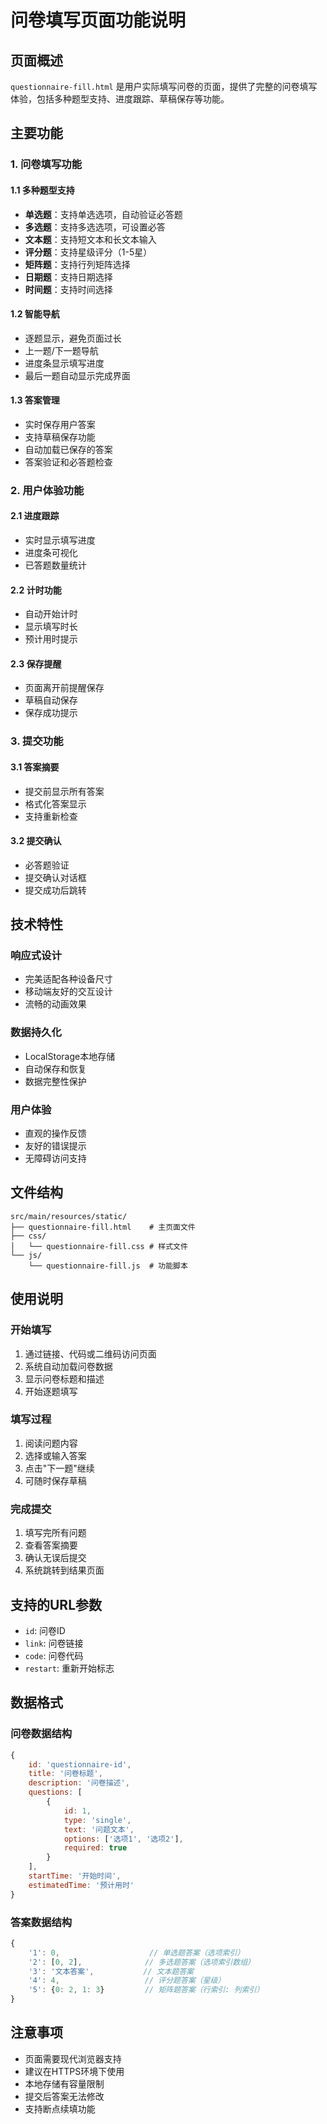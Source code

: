 # 问卷填写页面功能说明

## 页面概述

`questionnaire-fill.html` 是用户实际填写问卷的页面，提供了完整的问卷填写体验，包括多种题型支持、进度跟踪、草稿保存等功能。

## 主要功能

### 1. 问卷填写功能

#### 1.1 多种题型支持
- **单选题**：支持单选选项，自动验证必答题
- **多选题**：支持多选选项，可设置必答
- **文本题**：支持短文本和长文本输入
- **评分题**：支持星级评分（1-5星）
- **矩阵题**：支持行列矩阵选择
- **日期题**：支持日期选择
- **时间题**：支持时间选择

#### 1.2 智能导航
- 逐题显示，避免页面过长
- 上一题/下一题导航
- 进度条显示填写进度
- 最后一题自动显示完成界面

#### 1.3 答案管理
- 实时保存用户答案
- 支持草稿保存功能
- 自动加载已保存的答案
- 答案验证和必答题检查

### 2. 用户体验功能

#### 2.1 进度跟踪
- 实时显示填写进度
- 进度条可视化
- 已答题数量统计

#### 2.2 计时功能
- 自动开始计时
- 显示填写时长
- 预计用时提示

#### 2.3 保存提醒
- 页面离开前提醒保存
- 草稿自动保存
- 保存成功提示

### 3. 提交功能

#### 3.1 答案摘要
- 提交前显示所有答案
- 格式化答案显示
- 支持重新检查

#### 3.2 提交确认
- 必答题验证
- 提交确认对话框
- 提交成功后跳转

## 技术特性

### 响应式设计
- 完美适配各种设备尺寸
- 移动端友好的交互设计
- 流畅的动画效果

### 数据持久化
- LocalStorage本地存储
- 自动保存和恢复
- 数据完整性保护

### 用户体验
- 直观的操作反馈
- 友好的错误提示
- 无障碍访问支持

## 文件结构

```
src/main/resources/static/
├── questionnaire-fill.html    # 主页面文件
├── css/
│   └── questionnaire-fill.css # 样式文件
└── js/
    └── questionnaire-fill.js  # 功能脚本
```

## 使用说明

### 开始填写
1. 通过链接、代码或二维码访问页面
2. 系统自动加载问卷数据
3. 显示问卷标题和描述
4. 开始逐题填写

### 填写过程
1. 阅读问题内容
2. 选择或输入答案
3. 点击"下一题"继续
4. 可随时保存草稿

### 完成提交
1. 填写完所有问题
2. 查看答案摘要
3. 确认无误后提交
4. 系统跳转到结果页面

## 支持的URL参数

- `id`: 问卷ID
- `link`: 问卷链接
- `code`: 问卷代码
- `restart`: 重新开始标志

## 数据格式

### 问卷数据结构
```javascript
{
    id: 'questionnaire-id',
    title: '问卷标题',
    description: '问卷描述',
    questions: [
        {
            id: 1,
            type: 'single',
            text: '问题文本',
            options: ['选项1', '选项2'],
            required: true
        }
    ],
    startTime: '开始时间',
    estimatedTime: '预计用时'
}
```

### 答案数据结构
```javascript
{
    '1': 0,                    // 单选题答案（选项索引）
    '2': [0, 2],              // 多选题答案（选项索引数组）
    '3': '文本答案',           // 文本题答案
    '4': 4,                   // 评分题答案（星级）
    '5': {0: 2, 1: 3}         // 矩阵题答案（行索引: 列索引）
}
```

## 注意事项

- 页面需要现代浏览器支持
- 建议在HTTPS环境下使用
- 本地存储有容量限制
- 提交后答案无法修改
- 支持断点续填功能 